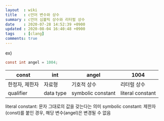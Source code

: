 ```yaml
---
layout  : wiki
title   : c언어 변수와 상수
summary : c언어 심볼릭 상수와 리터럴 상수
date    : 2020-07-28 14:52:39 +0900
updated : 2020-08-04 16:40:48 +0900
tags    : [clang]
comments: true
---
```


ex)
```c
const int angel = 1004;
```

| const          | int       | angel             | 1004             |
|----------------|-----------|-------------------|------------------|
| 한정자, 제한자 | 자료형    | 기호적 상수       | 리터럴 상수      |
| qualifier      | data type | symbolic constant | literal constant |

literal constant: 문자 그대로의 값을 갖는다는 의미
symbolic constant: 제한자(const)를 붙인 경우, 해당 변수(angel)은 변경될 수 없음
